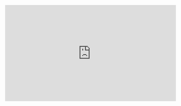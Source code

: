 <iframe width="560" height="315" src="https://www.youtube.com/embed/U9LrSABrhdI" title="YouTube video player" frameborder="0" allow="accelerometer; autoplay; clipboard-write; encrypted-media; gyroscope; picture-in-picture" allowfullscreen></iframe>